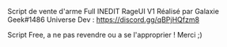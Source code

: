 Script de vente d'arme Full INEDIT
RageUI V1
Réalisé par Galaxie Geek#1486
Universe Dev : https://discord.gg/qBPjHQfzm8

Script Free, a ne pas revendre ou a se l'approprier !
Merci ;)
